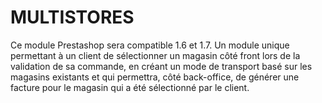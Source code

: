 # MULTISTORES

Ce module Prestashop sera compatible 1.6 et 1.7.
Un module unique permettant à un client de sélectionner un magasin côté front lors de la validation de sa commande, en créant un mode de transport basé sur les magasins existants et qui permettra, côté back-office, de générer une facture pour le magasin qui a été sélectionné par le client.